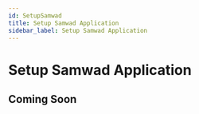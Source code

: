 ```yaml
---
id: SetupSamwad
title: Setup Samwad Application
sidebar_label: Setup Samwad Application
---
```


# Setup Samwad Application

## Coming Soon
